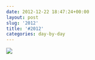 ```yaml
---
date: 2012-12-22 18:47:24+00:00
layout: post
slug: '2012'
title: '#2012'
categories: day-by-day
---
```


[![](http://blog.migueljulian.com/wp-content/uploads/2012-800x800.png)](http://blog.migueljulian.com/2012/12/2012/attachment/2012/)
